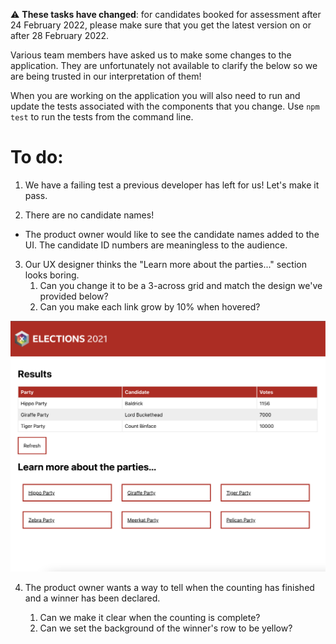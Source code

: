 ⚠️ **These tasks have changed**: for candidates booked for assessment after 24 February 2022, please make sure that you get the latest version on or after 28 February 2022.

Various team members have asked us to make some changes to the application. They are unfortunately not available to clarify the below so we are being trusted in our interpretation of them!

When you are working on the application you will also need to run and update the tests associated with the components that you change.  Use `npm test` to run the tests from the command line.

To do:
=======

1) We have a failing test a previous developer has left for us! Let's make it pass.

2) There are no candidate names!

- The product owner would like to see the candidate names added to the UI. The candidate ID numbers are meaningless to the audience.

3) Our UX designer thinks the "Learn more about the parties..." section looks boring.
    1. Can you change it to be a 3-across grid and match the design we've provided below?
    2. Can you make each link grow by 10% when hovered?

![Party Links UX Design](assets/party-links-ux-design.png)

4) The product owner wants a way to tell when the counting has finished and a winner has been declared.

    1. Can we make it clear when the counting is complete?
    2. Can we set the background of the winner's row to be yellow?
